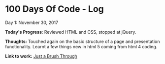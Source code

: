 # 100 Days Of Code - Log

Day 1: November 30, 2017 

**Today's Progress**: Reviewed HTML and CSS, stopped at jQuery.

**Thoughts:** Touched again on the basic structure of a page and presentation functionality. Learnt a few things new in html 5 coming from html 4 coding.

**Link to work:** [Just a Brush Through](#)